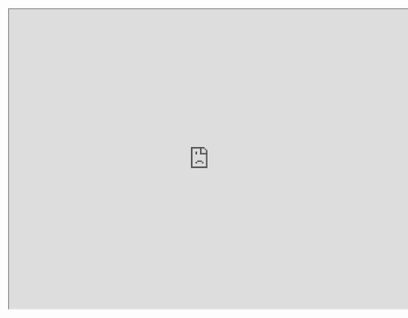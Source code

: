 
<div class='iframediv'>
     <iframe src="https://openicgc.github.io/extended-apiterritorial-gl-js-viewer/"  width="100%" height="600px"></iframe>
</div>
<style>
  .iframediv{
    position: absolute;
    width: 1250px;
    right: 300px;
   }
    @media (max-width: 1450px) {
    .iframediv{
       width: 1000px;
        right: 200px;
   }
    }
        @media (max-width: 1200px) {
    .iframediv{
       width: 1000px;
        right: 0px;
   }
    }
        @media (max-width: 1000px) {
    .iframediv{
       width: 800px;
        right: 0px;
   }
    }
     @media (max-width: 750px) {
      .iframediv{
      width: 100%;
      }
     }
</style>
 
 